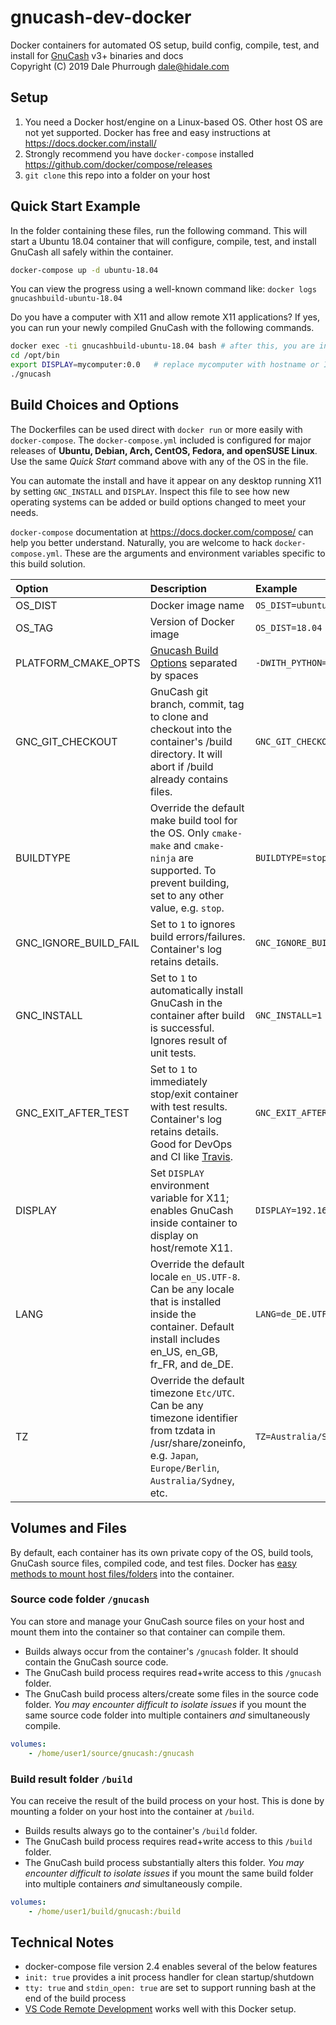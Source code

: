 # gnucash-dev-docker

Docker containers for automated OS setup, build config, compile, test, and install
for [GnuCash](https://www.gnucash.org/) v3+ binaries and docs  
Copyright (C) 2019 Dale Phurrough <dale@hidale.com>

## Setup

1. You need a Docker host/engine on a Linux-based OS.
   Other host OS are not yet supported. Docker has free and easy instructions at
   <https://docs.docker.com/install/>
2. Strongly recommend you have `docker-compose` installed
   <https://github.com/docker/compose/releases>
3. `git clone` this repo into a folder on your host

## Quick Start Example

In the folder containing these files, run the following command. This will start
a Ubuntu 18.04 container that will configure, compile, test, and install GnuCash
all safely within the container.

```bash
docker-compose up -d ubuntu-18.04
```

You can view the progress using a well-known command like:
`docker logs gnucashbuild-ubuntu-18.04`

Do you have a computer with X11 and allow remote X11 applications?
If yes, you can run your newly compiled GnuCash with the following commands.

```bash
docker exec -ti gnucashbuild-ubuntu-18.04 bash # after this, you are inside the container
cd /opt/bin
export DISPLAY=mycomputer:0.0   # replace mycomputer with hostname or IP address
./gnucash
```

## Build Choices and Options

The Dockerfiles can be used direct with `docker run` or more easily with
`docker-compose`. The `docker-compose.yml` included is configured for major releases
of **Ubuntu, Debian, Arch, CentOS, Fedora, and openSUSE Linux**. Use the same *Quick Start*
command above with any of the OS in the file.

You can automate the install and have it appear on any desktop running X11
by setting `GNC_INSTALL` and `DISPLAY`. Inspect this file to see how new
operating systems can be added or build options changed to meet your needs.

`docker-compose` documentation at <https://docs.docker.com/compose/> can help you
better understand. Naturally, you are welcome to hack `docker-compose.yml`. These
are the arguments and environment variables specific to this build solution.

| Option | Description | Example |
| :---   | :---        | :---    |
| OS_DIST | Docker image name | `OS_DIST=ubuntu` |
| OS_TAG | Version of Docker image | `OS_DIST=18.04` |
| PLATFORM_CMAKE_OPTS | [Gnucash Build Options](https://code.gnucash.org/wiki/Gnucash_Build_Options) separated by spaces| `-DWITH_PYTHON=ON` |
| GNC_GIT_CHECKOUT | GnuCash git branch, commit, tag to clone and checkout into the container's /build directory. It will abort if /build already contains files. | `GNC_GIT_CHECKOUT=3.5` |
| BUILDTYPE | Override the default make build tool for the OS. Only `cmake-make` and `cmake-ninja` are supported. To prevent building, set to any other value, e.g. `stop`. | `BUILDTYPE=stop` |
| GNC_IGNORE_BUILD_FAIL | Set to `1` to ignores build errors/failures. Container's log retains details. | `GNC_IGNORE_BUILD_FAIL=1` |
| GNC_INSTALL | Set to `1` to automatically install GnuCash in the container after build is successful. Ignores result of unit tests. | `GNC_INSTALL=1` |
| GNC_EXIT_AFTER_TEST | Set to `1` to immediately stop/exit container with test results. Container's log retains details. Good for DevOps and CI like [Travis](https://travis-ci.org/). | `GNC_EXIT_AFTER_TEST=1` |
| DISPLAY | Set `DISPLAY` environment variable for X11; enables GnuCash inside container to display on host/remote X11. | `DISPLAY=192.168.1.5:0.0` |
| LANG | Override the default locale `en_US.UTF-8`. Can be any locale that is installed inside the container. Default install includes en_US, en_GB, fr_FR, and de_DE. | `LANG=de_DE.UTF-8` |
| TZ | Override the default timezone `Etc/UTC`. Can be any timezone identifier from tzdata in /usr/share/zoneinfo, e.g. `Japan`, `Europe/Berlin`, `Australia/Sydney`, etc. | `TZ=Australia/Sydney` |

## Volumes and Files

By default, each container has its own private copy of the OS, build tools,
GnuCash source files, compiled code, and test files. Docker has
[easy methods to mount host files/folders](https://docs.docker.com/compose/compose-file/compose-file-v2/#volumes)
into the container.

### Source code folder `/gnucash`

You can store and manage your GnuCash source files on your host and mount them into
the container so that container can compile them.

* Builds always occur from the container's `/gnucash` folder. It should contain
  the GnuCash source code.
* The GnuCash build process requires read+write access to this `/gnucash` folder.
* The GnuCash build process alters/create some files in the source code folder.
  *You may encounter difficult to isolate issues* if you mount the same source
  code folder into multiple containers *and* simultaneously compile.

```yaml
volumes:
    - /home/user1/source/gnucash:/gnucash
```

### Build result folder `/build`

You can receive the result of the build process on your host. This is done by
mounting a folder on your host into the container at `/build`.

* Builds results always go to the container's `/build` folder.
* The GnuCash build process requires read+write access to this `/build` folder.
* The GnuCash build process substantially alters this folder.
  *You may encounter difficult to isolate issues* if you mount the same
  build folder into multiple containers *and* simultaneously compile.

```yaml
volumes:
    - /home/user1/build/gnucash:/build
```

## Technical Notes

* docker-compose file version 2.4 enables several of the below features
* `init: true` provides a init process handler for clean startup/shutdown
* `tty: true` and `stdin_open: true` are set to support running bash at the
  end of the build process
* [VS Code Remote Development](https://code.visualstudio.com/docs/remote/remote-overview)
  works well with this Docker setup.
